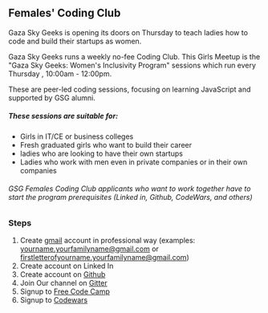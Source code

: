 ## Females' Coding Club

Gaza Sky Geeks is opening its doors on Thursday to teach ladies how to code and build their startups as women.

Gaza Sky Geeks runs a weekly no-fee  Coding Club. This Girls Meetup is the "Gaza Sky Geeks: Women's Inclusivity Program" sessions which run every Thursday , 10:00am - 12:00pm.

These are peer-led coding sessions, focusing on learning JavaScript and supported by GSG alumni.

##### These sessions are suitable for:

- Girls in IT/CE or business colleges
- Fresh graduated girls who want to build their career
- ladies who are looking to have their own startups
- Ladies who work with men even in private companies or in their own companies



###### GSG Females Coding Club applicants who want to work together have to start the program prerequisites (Linked in, Github, CodeWars, and others)

### Steps

1. Create [gmail](https://accounts.google.com/SignUp) account in professional way (examples: yourname.yourfamilyname@gmail.com or firstletterofyourname.yourfamilyname@gmail.com)
2. Create account on Linked In
3. Create account on [Github](https://github.com)
4. Join Our channel on [Gitter](https://gitter.im/femalescodningclub/Lobby)
5. Signup to [Free Code Camp](https://github.com)
6. Signup to [Codewars](https://www.codewars.com)

